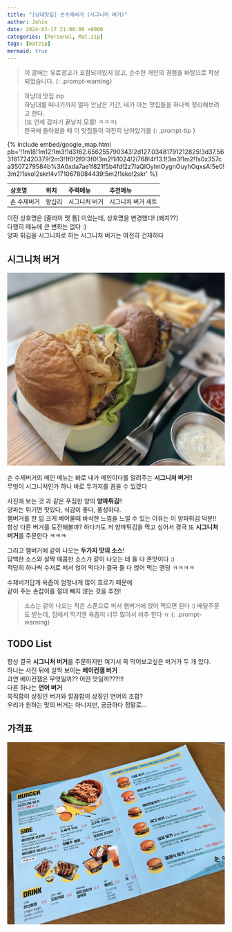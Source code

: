```yaml
---
title: "[냥대맛집] 손수제버거 (시그니처 버거)"
author: Johin
date: 2024-03-17 21:00:00 +0900
categories: [Personal, Mat.zip]
tags: [matzip]
mermaid: true
---
```


> 이 글에는 유료광고가 포함되어있지 않고, 순수한 개인의 경험을 바탕으로 작성되었습니다.
{: .prompt-warning}

> 하냥대 맛집.zip  
> 하냥대를 떠나기까지 얼마 안남은 기간, 내가 아는 맛집들을 하나씩 정리해보려고 한다.   
> (또 언제 갑자기 끝날지 모름! ㅋㅋㅋ)   
> 한국에 돌아왔을 때 이 맛집들이 여전히 남아있기를
{: .prompt-tip }

{% include embed/google_map.html pb='!1m18!1m12!1m3!1d3162.656255790343!2d127.03481791212825!3d37.56316172420379!2m3!1f0!2f0!3f0!3m2!1i1024!2i768!4f13.1!3m3!1m2!1s0x357ca3507279584b%3A0xda7ae1f821f5b4fd!2z7IaQIOyImOygnOuyhOqxsA!5e0!3m2!1sko!2skr!4v1710678084439!5m2!1sko!2skr' %}

| 상호명    | 위치     | 주력메뉴 | 추천메뉴                      |
|:----------|:-------|:--------|:----------------------|
| 손 수제버거 | 왕십리 | 시그니처 버거 | 시그니처 버거 세트 |

이전 상호명은 [줄라이 멧 톰] 이었는데, 상호명을 변경했다! (왜지??)  
다행히 메뉴에 큰 변화는 없다 :)  
양파 튀김을 시그니처로 하는 시그니처 버거는 여전히 건재하다

## 시그니처 버거

![burger](/assets/img/20240317/burger.JPG)

손 수제버거의 메인 메뉴는 바로 내가 메인이다를 알려주는 **시그니처 버거**!!  
무엇이 시그니처인가 하니 바로 두가지를 꼽을 수 있겠다  

사진에 보는 것 과 같은 푸짐한 양의 **양파튀김**!!  
양파는 튀기면 맛있다, 식감이 좋다, 풍성하다.  
햄버거를 한 입 크게 베어물때 바삭한 느낌을 느낄 수 있는 이유는 이 양파튀김 덕분!!  
항상 다른 버거를 도전해볼까? 하다가도 저 양파튀김을 먹고 싶어서 결국 또 **시그니처 버거**를 주문한다 ㅋㅋㅋ

그리고 햄버거에 같이 나오는 **두가지 맛의 소스**!  
담백한 소스와 살짝 매콤한 소스가 같이 나오는 데 둘 다 존맛이다 :)  
적당히 하나씩 수저로 떠서 얹어 먹다가 결국 둘 다 얹어 먹는 엔딩 ㅋㅋㅋㅋ  

수제버거답게 육즙이 엄청나게 많이 흐르기 때문에  
같이 주는 손잡이를 절대 빼지 않는 것을 추천!

> 소스는 같이 나오는 작은 스푼으로 퍼서 햄버거에 얹어 먹으면 된다 :)
>  배달주문도 받는데, 집에서 먹기엔 육즙이 너무 많아서 비추 한다 ㅠ
{: .prompt-warning}

## TODO List

항상 결국 **시그니처 버거**를 주문하지만 여기서 꼭 먹어보고싶은 버거가 두 개 있다.  
하나는 사진 뒤에 살짝 보이는 **베이컨잼 버거**  
과연 베이컨잼은 무엇일까?? 어떤 맛일까???!!!  
다른 하나는 **연어 버거**  
묵직함이 상징인 버거와 깔끔함이 상징인 연어의 조합?  
우리가 원하는 맛의 버거는 아니지만, 궁금하다 정말로...

## 가격표

![menu](/assets/img/20240317/menu.JPG)


